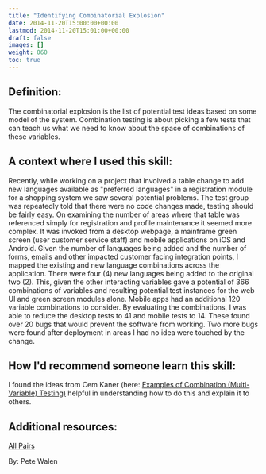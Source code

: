 ```yaml
---
title: "Identifying Combinatorial Explosion"
date: 2014-11-20T15:00:00+00:00
lastmod: 2014-11-20T15:01:00+00:00
draft: false
images: []
weight: 060
toc: true
---
```


## Definition:

The combinatorial explosion is the list of potential test ideas based on some model of the system.
Combination testing is about picking a few tests that can teach us what we need to know about the space of combinations of these variables.

## A context where I used this skill:

Recently, while working on a project that involved a table change to add new languages available as "preferred languages" in a registration module for a shopping system we saw several potential problems.
The test group was repeatedly told that there were no code changes made, testing should be fairly easy.
On examining the number of areas where that table was referenced simply for registration and profile maintenance it seemed more complex.
It was invoked from a desktop webpage, a mainframe green screen (user customer service staff) and mobile applications on iOS and Android.
Given the number of languages being added and the number of forms, emails and other impacted customer facing integration points, I mapped the existing and new language combinations across the application.
There were four (4) new languages being added to the original two (2).
This, given the other interacting variables gave a potential of 366 combinations of variables and resulting potential test instances for the web UI and green screen modules alone.
Mobile apps had an additional 120 variable combinations to consider.
By evaluating the combinations, I was able to reduce the desktop tests to 41 and mobile tests to 14.
These found over 20 bugs that would prevent the software from working.
Two more bugs were found after deployment in areas I had no idea were touched by the change.

## How I'd recommend someone learn this skill:

I found the ideas from Cem Kaner (here: [Examples of Combination (Multi-Variable) Testing)](http://www.testingeducation.org/k04/ComboExamples.htm) helpful in understanding how to do this and explain it to others.

## Additional resources:

[All Pairs](http://www.developsense.com/pairwiseTesting.html)

By: Pete Walen

